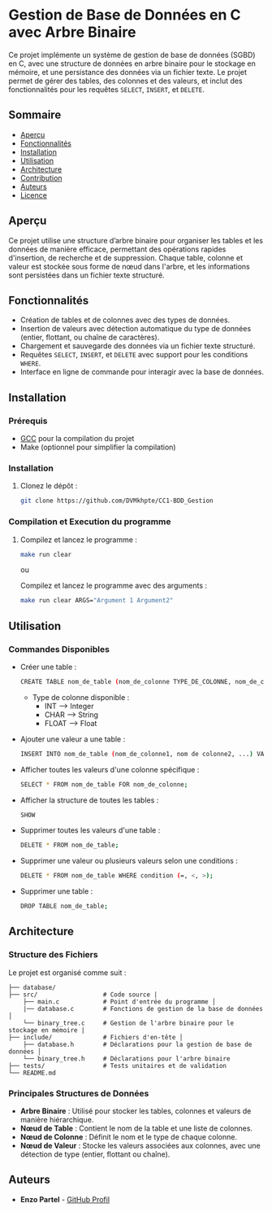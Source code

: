 # Gestion de Base de Données en C avec Arbre Binaire

Ce projet implémente un système de gestion de base de données (SGBD) en C, avec une structure de données en arbre binaire pour le stockage en mémoire, et une persistance des données via un fichier texte. Le projet permet de gérer des tables, des colonnes et des valeurs, et inclut des fonctionnalités pour les requêtes `SELECT`, `INSERT`, et `DELETE`.

## Sommaire

- [Aperçu](#aperçu)
- [Fonctionnalités](#fonctionnalités)
- [Installation](#installation)
- [Utilisation](#utilisation)
- [Architecture](#architecture)
- [Contribution](#contribution)
- [Auteurs](#auteurs)
- [Licence](#licence)

## Aperçu

Ce projet utilise une structure d’arbre binaire pour organiser les tables et les données de manière efficace, permettant des opérations rapides d'insertion, de recherche et de suppression. Chaque table, colonne et valeur est stockée sous forme de nœud dans l'arbre, et les informations sont persistées dans un fichier texte structuré.

## Fonctionnalités

- Création de tables et de colonnes avec des types de données.
- Insertion de valeurs avec détection automatique du type de données (entier, flottant, ou chaîne de caractères).
- Chargement et sauvegarde des données via un fichier texte structuré.
- Requêtes `SELECT`, `INSERT`, et `DELETE` avec support pour les conditions `WHERE`.
- Interface en ligne de commande pour interagir avec la base de données.

## Installation

### Prérequis

- [GCC](https://gcc.gnu.org/) pour la compilation du projet
- Make (optionnel pour simplifier la compilation)

### Installation

1. Clonez le dépôt :
   ```bash
   git clone https://github.com/DVMkhpte/CC1-BDD_Gestion
   ```

### Compilation et Execution du programme

1.  Compilez et lancez le programme :
    ```bash
    make run clear
    ```
    ou

	Compilez et lancez le programme avec des arguments :
	
	```bash
    make run clear ARGS="Argument 1 Argument2"
    ```

## Utilisation

### Commandes Disponibles

- Créer une table :
	```bash
	CREATE TABLE nom_de_table (nom_de_colonne TYPE_DE_COLONNE, nom_de_colonne TYPE_DE_COLONNE);
	```
	- Type de colonne disponible :
		-  INT --> Integer
		- CHAR --> String
		- FLOAT --> Float



- Ajouter une valeur a une table :
	```bash
	INSERT INTO nom_de_table (nom_de_colonne1, nom de colonne2, ...) VALUES (valeur1,valeur2,...);
	```

- Afficher toutes les valeurs d'une colonne spécifique :
	```bash
	SELECT * FROM nom_de_table FOR nom_de_colonne;
	```	
- Afficher la structure de toutes les tables :
	```bash
	SHOW
	```
-  Supprimer toutes les valeurs d'une table :
	```bash
	DELETE * FROM nom_de_table;
	```
- Supprimer une valeur ou plusieurs valeurs selon une conditions :
	```bash
	DELETE * FROM nom_de_table WHERE condition (=, <, >);
	```
- Supprimer une table :
	```bash
	DROP TABLE nom_de_table;
	```
## Architecture

### Structure des Fichiers

Le projet est organisé comme suit :

```.
├── database/          
├── src/                  # Code source |
	├── main.c            # Point d'entrée du programme │
	|── database.c        # Fonctions de gestion de la base de données │   
	└── binary_tree.c     # Gestion de l'arbre binaire pour le stockage en mémoire |
├── include/              # Fichiers d'en-tête │   
	├── database.h        # Déclarations pour la gestion de base de données │
	└── binary_tree.h     # Déclarations pour l'arbre binaire 
├── tests/                # Tests unitaires et de validation 
└── README.md
```

### Principales Structures de Données

- **Arbre Binaire** : Utilisé pour stocker les tables, colonnes et valeurs de manière hiérarchique.
- **Nœud de Table** : Contient le nom de la table et une liste de colonnes.
- **Nœud de Colonne** : Définit le nom et le type de chaque colonne.
- **Nœud de Valeur** : Stocke les valeurs associées aux colonnes, avec une détection de type (entier, flottant ou chaîne).
## Auteurs

- **Enzo Partel** - [GitHub Profil](https://github.com/DVMkhpte)